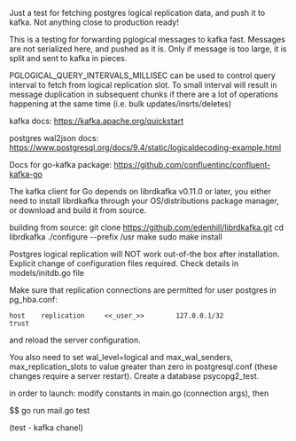 Just a test for fetching postgres logical replication data, 
and push it to kafka. 
Not anything close to production ready!

This is a testing for forwarding pglogical messages to kafka fast.
Messages are not serialized here, and pushed as it is.
Only if message is too large, it is split and sent to kafka in pieces.

PGLOGICAL_QUERY_INTERVALS_MILLISEC can be used to control query interval to fetch from logical replication slot.
To small interval will result in message duplication in subsequent chunks if there are a lot 
of operations happening at the same time (i.e. bulk updates/insrts/deletes)

kafka docs:
https://kafka.apache.org/quickstart

postgres wal2json docs:
https://www.postgresql.org/docs/9.4/static/logicaldecoding-example.html


Docs for go-kafka package:
https://github.com/confluentinc/confluent-kafka-go

The kafka client for Go depends on librdkafka v0.11.0 or later,
you either need to install librdkafka through your
OS/distributions package manager, or download and build
it from source.

building from source:
git clone https://github.com/edenhill/librdkafka.git
cd librdkafka
./configure --prefix /usr
make
sudo make install

Postgres logical replication will NOT work out-of-the box
after installation. Explicit change of configuration files required.
Check details in models/initdb.go file

Make sure that replication connections are permitted for user postgres in pg_hba.conf:

    host    replication     <<_user_>>        127.0.0.1/32            trust

and reload the server configuration.

You also need to set wal_level=logical and max_wal_senders, max_replication_slots to value greater than zero in postgresql.conf
(these changes require a server restart). Create a database psycopg2_test.

in order to launch:
modify constants in main.go (connection args), then

$$ go run mail.go test  

(test - kafka chanel)

